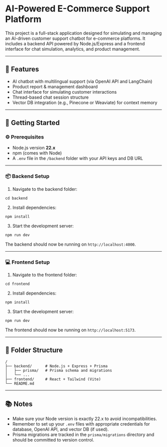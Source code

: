 # AI-Powered E-Commerce Support Platform

This project is a full-stack application designed for simulating and managing an AI-driven customer support chatbot for e-commerce platforms. It includes a backend API powered by Node.js/Express and a frontend interface for chat simulation, analytics, and product management.

---

## 🧠 Features

- AI chatbot with multilingual support (via OpenAI API and LangChain)
- Product report & management dashboard
- Chat interface for simulating customer interactions
- Thread-based chat session structure
- Vector DB integration (e.g., Pinecone or Weaviate) for context memory

---

## 🚀 Getting Started

### ⚙️ Prerequisites

- Node.js version **22.x**
- npm (comes with Node)
- A `.env` file in the `/backend` folder with your API keys and DB URL

---

### 📦 Backend Setup

1. Navigate to the backend folder:

```
cd backend
```

2. Install dependencies:

```
npm install
```

3. Start the development server:

```
npm run dev
```

The backend should now be running on `http://localhost:4000`.

---

### 💻 Frontend Setup

1. Navigate to the frontend folder:

```
cd frontend
```

2. Install dependencies:

```
npm install
```

3. Start the development server:

```
npm run dev
```

The frontend should now be running on `http://localhost:5173`.

---

## 📁 Folder Structure

```
/
├── backend/      # Node.js + Express + Prisma
│   ├── prisma/   # Prisma schema and migrations
│   └── ...
├── frontend/     # React + Tailwind (Vite)
└── README.md
```

---

## 📚 Notes

- Make sure your Node version is exactly 22.x to avoid incompatibilities.
- Remember to set up your `.env` files with appropriate credentials for database, OpenAI API, and vector DB (if used).
- Prisma migrations are tracked in the `prisma/migrations` directory and should be committed to version control.
